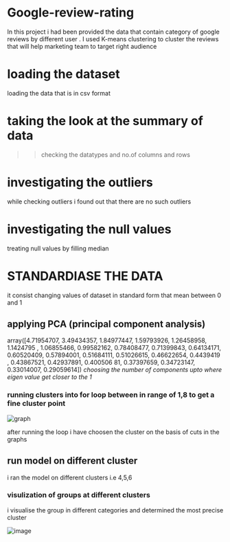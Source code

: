 # Google-review-rating
In this project i had been provided the data that contain category of google reviews  by different user . I used K-means clustering to cluster the reviews that will help marketing team to target right audience 

# loading the dataset
loading the data that is in csv format 

# **taking the look at the summary of data**
>> checking the datatypes and no.of columns and rows  

# investigating the outliers 
while checking outliers i found out that there are no such outliers

# investigating the null values 
treating null values by filling median

# STANDARDIASE THE DATA
it consist changing values of dataset in standard form that mean between 0 and 1

## applying PCA (principal component analysis)
array([4.71954707, 3.49434357, 1.84977447, 1.59793926, 1.26458958,
       1.1424795 , 1.06855466, 0.99582162, 0.78408477, 0.71399843,
       0.64134171, 0.60520409, 0.57894001, 0.51684111, 0.51026615,
       0.46622654, 0.4439419 , 0.43867521, 0.42937891, 0.400506
       81,
       0.37397659, 0.34723147, 0.33014007, 0.29059614])
       _choosing the number of components upto where eigen value get closer to the 1_
       
       


### running clusters into for loop between in range of 1,8 to get a fine cluster point


![graph](https://user-images.githubusercontent.com/87512268/135412639-b60f1e4e-41d6-4890-81a0-144c569e6906.png)

after running the loop i have choosen the cluster on the basis of cuts in the graphs 


## run model on different cluster 
i ran the model on different clusters i.e 4,5,6

### visulization of groups at different clusters

i visualise the group in different categories and determined the most precise cluster 




![image](https://user-images.githubusercontent.com/87512268/135413331-5e7dd00b-c58c-43bd-81c7-b2ec12731de0.png)


       
